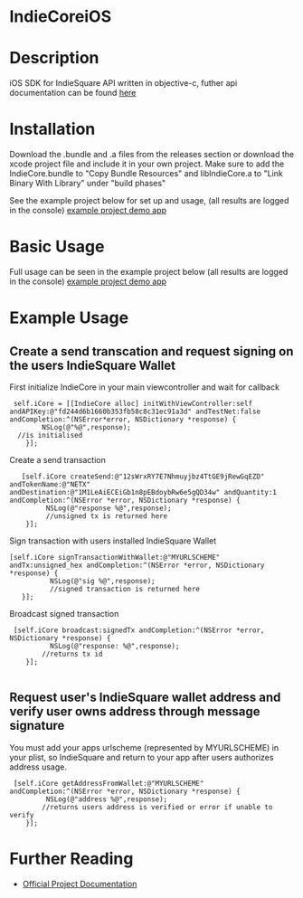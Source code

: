 # IndieCoreiOS

# Description
iOS SDK for IndieSquare API written in objective-c, futher api documentation can be found [here](https://developer.indiesquare.me/)
 
# Installation

Download the .bundle and .a files from the releases section or download the xcode project file and include it in your own project. Make sure to add the IndieCore.bundle to "Copy Bundle Resources" and libIndieCore.a to "Link Binary With Library" under "build phases"

See the example project below for set up and usage, (all results are logged in the console)
[example project demo app](https://github.com/IndieSquare/IndieCoreiOSExampleApp)

# Basic Usage
Full usage can be seen in the example project below (all results are logged in the console)
[example project demo app](https://github.com/IndieSquare/IndieCoreiOSExampleApp)

# Example Usage

## Create a send transcation and request signing on the users IndieSquare Wallet

First initialize IndieCore in your main viewcontroller and wait for callback
```
 self.iCore = [[IndieCore alloc] initWithViewController:self andAPIKey:@"fd244d6b1660b353fb58c8c31ec91a3d" andTestNet:false andCompletion:^(NSError*error, NSDictionary *response) {
        NSLog(@"%@",response);
  //is initialised
    }];

 ```
Create a send transaction

```
   [self.iCore createSend:@"12sWrxRY7E7Nhmuyjbz4TtGE9jRewGqEZD" andTokenName:@"NETX" andDestination:@"1M1LeAiECEiGb1n8pEBdoybRw6e5gQD34w" andQuantity:1 andCompletion:^(NSError *error, NSDictionary *response) {
         NSLog(@"response %@",response);
         //unsigned tx is returned here
    }];
 ```
Sign transaction with users installed IndieSquare Wallet

 ```  
[self.iCore signTransactionWithWallet:@"MYURLSCHEME" andTx:unsigned_hex andCompletion:^(NSError *error, NSDictionary *response) {
           NSLog(@"sig %@",response);
           //signed transaction is returned here
    }];
   ``` 
   
Broadcast signed transaction

```
 [self.iCore broadcast:signedTx andCompletion:^(NSError *error, NSDictionary *response) {
          NSLog(@"response: %@",response);
        //returns tx id
    }];
    
 ```
 
## Request user's IndieSquare wallet address and verify user owns address through message signature

You must add your apps urlscheme (represented by MYURLSCHEME) in your plist, so IndieSquare and return to your app after users authorizes address usage.

```
 [self.iCore getAddressFromWallet:@"MYURLSCHEME" andCompletion:^(NSError *error, NSDictionary *response) {
         NSLog(@"address %@",response);
        //returns users address is verified or error if unable to verify
    }];
```

# Further Reading

* [Official Project Documentation](https://developer.indiesquare.me)
